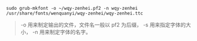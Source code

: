 ```shell
sudo grub-mkfont -o ~/wqy-zenhei.pf2 -n wqy-zenhei /usr/share/fonts/wenquanyi/wqy-zenhei/wqy-zenhei.ttc
```

>  -o 用来制定输出的文件，文件名一般以 pf2 为后缀， -s 用来指定字体的大小， -n 用来制定字体的名字。